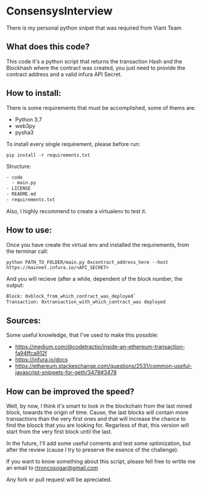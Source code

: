 # ConsensysInterview
There is my personal python snipet that was required from Viant Team

## What does this code?

This code it's a python script that returns the transaction Hash and the Blockhash where the contract was created, you just need to provide the contract address and a valid infura API Secret.

## How to install:

There is some requirements that must be accomplished, some of thems are:

 * Python 3.7
 * web3py
 * pysha3
 
To install every single requirement, please before run:
 
 `pip install -r requirements.txt` 
 
 Structure:
 ```bash
 - code
   - main.py
 - LICENSE
 - README.md
 - requirements.txt
 ```
 
 
 Also, I highly recommend to create a virtualenv to test it.
 
 ## How to use:
 
 Once you have create the virtual env and installed the requirements, from the terminar call:
 
 `python PATH_TO_FOLDER/main.py 0xcontract_address_here --host https://mainnet.infura.io/<API_SECRET>`
 
 And you will recieve (after a while, dependent of the block number, the output:
 
```bash 
Block: 0xblock_from_which_contract_was_deployed`
Transaction: 0xtransaction_with_which_contract_was deployed
```
  
 ## Sources:
 Some useful knowledge, that I've used to make this possible:
 
 * https://medium.com/@codetractio/inside-an-ethereum-transaction-fa94ffca912f
 * https://infura.io/docs
 * https://ethereum.stackexchange.com/questions/2531/common-useful-javascript-snippets-for-geth/3478#3478
 
 ## How can be improved the speed?
 
 Well, by now, I think it's smart to look in the blockchain from the last mined block, towards the origin of time. Cause, the last blocks will contain more transactions than the very first ones and that will increase the chance to find the bloock that you are looking for. Regarless of that, this version will start from the very first block until the last.
 
 In the future, I'll add some useful coments and test some optimization, but after the review (cause I try to preserve the esence of the challenge). 
 
 If you want to know something about this script, please fell free to wrtite me an email to rtroncosogar@gmail.com
 
 Any fork or pull request will be apreciated.
 
